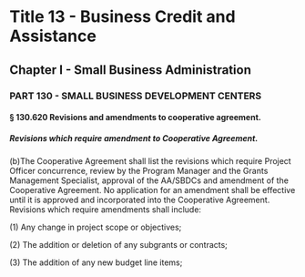 
# Title 13 - Business Credit and Assistance
## Chapter I - Small Business Administration
### PART 130 - SMALL BUSINESS DEVELOPMENT CENTERS
#### § 130.620 Revisions and amendments to cooperative agreement.
##### Revisions which require amendment to Cooperative Agreement.

(b)The Cooperative Agreement shall list the revisions which require Project Officer concurrence, review by the Program Manager and the Grants Management Specialist, approval of the AA/SBDCs and amendment of the Cooperative Agreement. No application for an amendment shall be effective until it is approved and incorporated into the Cooperative Agreement. Revisions which require amendments shall include:

(1) Any change in project scope or objectives;

(2) The addition or deletion of any subgrants or contracts;

(3) The addition of any new budget line items;
